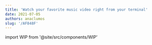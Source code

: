 ```yaml
---
title: 'Watch your favorite music video right from your terminal'
date: 2021-07-05
authors: anaclumos
slug: '/AF848F'
---
```


import WIP from '@site/src/components/WIP'

<WIP state="translating" />
